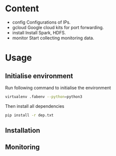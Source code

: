# Content

- config Configurations of IPs.
- gcloud Google cloud kits for port forwarding.
- install Install Spark, HDFS.
- monitor Start collecting monitoring data.

# Usage

## Initialise environment

Run following command to initialise the environment

```bash
virtualenv .fabenv --python=python3
```

Then install all dependencies

```bash
pip install -r dep.txt 
```

## Installation


## Monitoring



